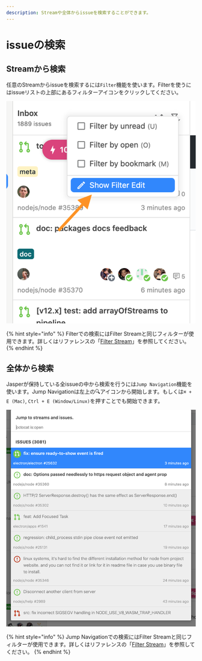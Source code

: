 ```yaml
---
description: Streamや全体からissueを検索することができます。
---
```


# issueの検索

## Streamから検索 <a id="from-stream"></a>

任意のStreamからissueを検索するには`Filter`機能を使います。Filterを使うにはissueリストの上部にあるフィルターアイコンをクリックしてください。

![](../.gitbook/assets/show_filter_edit.png)

{% hint style="info" %}
Filterでの検索にはFilter Streamと同じフィルターが使用できます。詳しくはリファレンスの「[Filter Stream](../reference/filter-stream.md)」を参照してください。
{% endhint %}

## 全体から検索 <a id="from-all"></a>

Jasperが保持している全issueの中から検索を行うには`Jump Navigation`機能を使います。Jump Navigationは左上の🔍アイコンから開始します。もしくは`⌘ + E (Mac)`, `Ctrl + E (Window/Linux)`を押すことでも開始できます。

![](../.gitbook/assets/08_jump_navi.png)

{% hint style="info" %}
Jump Navigationでの検索にはFilter Streamと同じフィルターが使用できます。詳しくはリファレンスの「[Filter Stream](../reference/filter-stream.md)」を参照してください。
{% endhint %}

